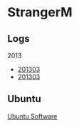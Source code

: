 StrangerM
=========

Logs
----
2013
* [201303](https://github.com/xhmao/StrangerM/blob/master/doc/log/201303log.md)
* [201303](https://github.com/xhmao/StrangerM/blob/master/doc/log/201304log.md)

Ubuntu
------
[Ubuntu Software](https://github.com/xhmao/StrangerM/blob/master/doc/note/ubuntu/ubuntu-software.md)
